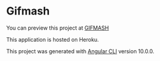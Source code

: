 # Gifmash
 You can preview this project at [GIFMASH](https://gifmash.herokuapp.com/)
 
 This application is hosted on Heroku.

This project was generated with [Angular CLI](https://github.com/angular/angular-cli) version 10.0.0.
